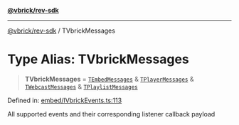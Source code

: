 [**@vbrick/rev-sdk**](../README.md)

***

[@vbrick/rev-sdk](../README.md) / TVbrickMessages

# Type Alias: TVbrickMessages

> **TVbrickMessages** = [`TEmbedMessages`](TEmbedMessages.md) & [`TPlayerMessages`](TPlayerMessages.md) & [`TWebcastMessages`](../Webcast/TWebcastMessages.md) & [`TPlaylistMessages`](../Playlist/TPlaylistMessages.md)

Defined in: [embed/IVbrickEvents.ts:113](https://github.com/lukeselden/rev-sdk-js/blob/main/src/embed/IVbrickEvents.ts#L113)

All supported events and their corresponding listener callback payload
